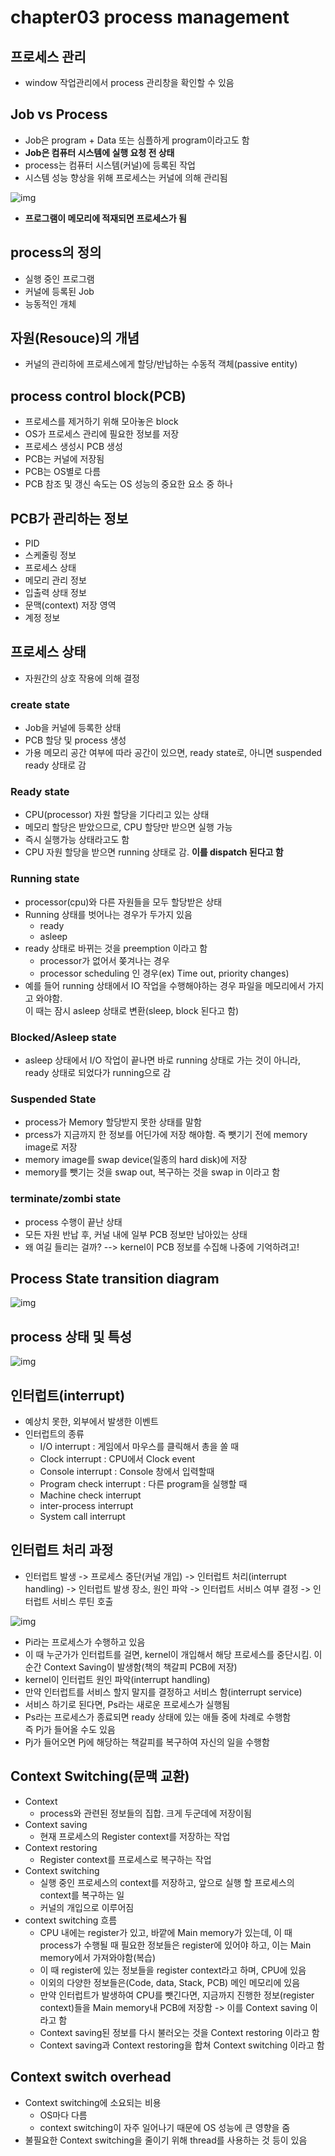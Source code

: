 # chapter03 process management
## 프로세스 관리
- window 작업관리에서 process 관리창을 확인할 수 있음

## Job vs Process
- Job은 program + Data 또는 심플하게 program이라고도 함
- <b>Job은 컴퓨터 시스템에 실행 요청 전 상태</b>
- process는 컴퓨터 시스템(커널)에 등록된 작업
- 시스템 성능 향상을 위해 프로세스는 커널에 의해 관리됨

![img](https://github.com/koni114/Operating-system/img/os_3.JPG)

- <b>프로그램이 메모리에 적재되면 프로세스가 됨</b>

## process의 정의
- 실행 중인 프로그램
- 커널에 등록된 Job
- 능동적인 개체

## 자원(Resouce)의 개념
- 커널의 관리하에 프로세스에게 할당/반납하는 수동적 객체(passive entity)

## process control block(PCB)
- 프로세스를 제거하기 위해 모아놓은 block
- OS가 프로세스 관리에 필요한 정보를 저장
- 프로세스 생성시 PCB 생성
- PCB는 커널에 저장됨
- PCB는 OS별로 다름
- PCB 참조 및 갱신 속도는 OS 성능의 중요한 요소 중 하나

## PCB가 관리하는 정보
- PID
- 스케줄링 정보
- 프로세스 상태
- 메모리 관리 정보
- 입출력 상태 정보
- 문맥(context) 저장 영역
- 계정 정보

## 프로세스 상태
- 자원간의 상호 작용에 의해 결정 

### create state
- Job을 커널에 등록한 상태
- PCB 할당 및 process 생성
- 가용 메모리 공간 여부에 따라 공간이 있으면, ready state로, 아니면 suspended ready 상태로 감

### Ready state
- CPU(processor) 자원 할당을 기다리고 있는 상태
- 메모리 할당은 받았으므로, CPU 할당만 받으면 실행 가능
- 즉시 실행가능 상태라고도 함
- CPU 자원 할당을 받으면 running 상태로 감. <b>이를 dispatch 된다고 함</b>

### Running state
- processor(cpu)와 다른 자원들을 모두 할당받은 상태
- Running 상태를 벗어나는 경우가 두가지 있음
  - ready
  - asleep
- ready 상태로 바뀌는 것을 preemption 이라고 함
  - processor가 없어서 쫒겨나는 경우
  - processor scheduling 인 경우(ex) Time out, priority changes)
- 예를 들어 running 상태에서 IO 작업을 수행해야하는 경우 파일을 메모리에서 가지고 와야함.  
  이 때는 잠시 asleep 상태로 변환(sleep, block 된다고 함)

### Blocked/Asleep state
- asleep 상태에서 I/O 작업이 끝나면 바로 running 상태로 가는 것이 아니라, ready 상태로 되었다가 running으로 감

### Suspended State
- process가 Memory 할당받지 못한 상태를 말함
- prcess가 지금까지 한 정보를 어딘가에 저장 해야함. 즉 뺏기기 전에 memory image로 저장
- memory image를 swap device(일종의 hard disk)에 저장
- memory를 뺏기는 것을 swap out, 복구하는 것을 swap in 이라고 함

### terminate/zombi state
- process 수행이 끝난 상태
- 모든 자원 반납 후, 커널 내에 일부 PCB 정보만 남아있는 상태
- 왜 여길 들리는 걸까? --> kernel이 PCB 정보를 수집해 나중에 기억하려고!

## Process State transition diagram

![img](https://github.com/koni114/Operating-system/img/os_4.JPG)

## process 상태 및 특성

![img](https://github.com/koni114/Operating-system/img/os_5.JPG)

## 인터럽트(interrupt)
- 예상치 못한, 외부에서 발생한 이벤트
- 인터럽트의 종류
  - I/O interrupt : 게임에서 마우스를 클릭해서 총을 쏠 때
  - Clock interrupt : CPU에서 Clock event
  - Console interrupt : Console 창에서 입력할때
  - Program check interrupt : 다른 program을 실행할 때
  - Machine check interrupt 
  - inter-process interrupt
  - System call interrupt 

## 인터럽트 처리 과정
- 인터럽트 발생 -> 프로세스 중단(커널 개입) -> 인터럽트 처리(interrupt handling) -> 인터럽트 발생 장소, 원인 파악 -> 인터럽트 서비스 여부 결정 -> 인터럽트 서비스 루틴 호출

![img](https://github.com/koni114/Operating-system/img/os_6.JPG)

- Pi라는 프로세스가 수행하고 있음
- 이 때 누군가가 인터럽트를 걸면, kernel이 개입해서 해당 프로세스를 중단시킴. 이 순간 Context Saving이 발생함(책의 책갈피 PCB에 저장)
- kernel이 인터럽트 원인 파악(interrupt handling)
- 만약 인터럽트를 서비스 할지 말지를 결정하고 서비스 함(interrupt service)
- 서비스 하기로 된다면, Ps라는 새로운 프로세스가 실행됨
- Ps라는 프로세스가 종료되면 ready 상태에 있는 애들 중에 차례로 수행함  
  즉 Pj가 들어올 수도 있음
- Pj가 들어오면 Pj에 해당하는 책갈피를 복구하여 자신의 일을 수행함

## Context Switching(문맥 교환)
- Context
  - process와 관련된 정보들의 집합. 크게 두군데에 저장이됨
- Context saving
  - 현재 프로세스의 Register context를 저장하는 작업
- Context restoring
  - Register context를 프로세스로 복구하는 작업
- Context switching
  - 실행 중인 프로세스의 context를 저장하고, 앞으로 실행 할 프로세스의 context를 복구하는 일
  - 커널의 개입으로 이루어짐
- context switching 흐름
  - CPU 내에는 register가 있고, 바깥에 Main memory가 있는데, 이 때 process가 수행될 때 필요한 정보들은 register에 있어야 하고, 이는 Main memory에서 가져와야함(복습)
  - 이 때 register에 있는 정보들을 register context라고 하며, CPU에 있음
  - 이외의 다양한 정보들은(Code, data, Stack, PCB) 메인 메모리에 있음
  - 만약 인터럽트가 발생하여 CPU를 뺏긴다면, 지금까지 진행한 정보(register context)들을 Main memory내 PCB에 저장함 -> 이를 Context saving 이라고 함
  - Context saving된 정보를 다시 불러오는 것을 Context restoring 이라고 함
  - Context saving과 Context restoring을 합쳐 Context switching 이라고 함

## Context switch overhead
- Context switching에 소요되는 비용
  - OS마다 다름
  - context switching이 자주 일어나기 때문에 OS 성능에 큰 영향을 줌
- 불필요한 Context switching을 줄이기 위해 thread를 사용하는 것 등이 있음
